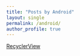 ```yaml
---
title: "Posts by Android"
layout: single
permalink: /android/
author_profile: true
---
```


[RecyclerView](https://jhamin0511.github.io/android/recyclerview/)

